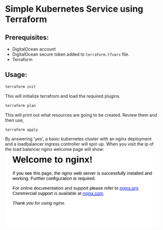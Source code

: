 # Simple Kubernetes Service using Terraform
## Prerequisites:
- DigitalOcean account
- DigitalOcean secure token added to `terraform.tfvars` file.
- Terraform
## Usage:
```sh
terraform init
```
This will initialize terrafrom and load the required plugins.
```sh
terraform plan
```
This will print out what resources are going to be created. Review them and then use,
```sh
terraform apply
```
By answering 'yes', a basic kubernetes cluster with an nginx deployment and a loadbalancer ingress controller will spin up.
When you visit the ip of the load balancer nginx welcome page will show:
![Alt text](/screenshots/terraform1.png?raw=true "nginx welcome page")
